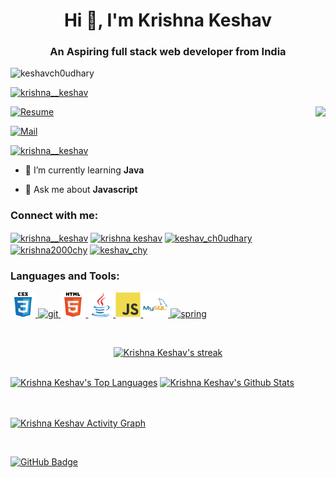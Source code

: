 <h1 align="center">Hi 👋, I'm Krishna Keshav</h1>
<h3 align="center">An Aspiring full stack web developer from India</h3>

<p align="left"> <img src="https://komarev.com/ghpvc/?username=keshavch0udhary&label=Visitors&color=0e75b6&style=flat" alt="keshavch0udhary" /> </p>


<p align="left"> <a href="https://KeshavCh0udhary.github.io" target="blank"><img src="https://img.shields.io/badge/Portfolio_-000?style=for-the-badge&logo=ko-fi&logoColor=gold" alt="krishna__keshav" /></a> </p>

<img style="height: 350px;"  align="right" src="https://sharasolutions.com/wp-content/uploads/2019/01/programming.gif"></img>

<p align="left"> <a href="https://drive.google.com/file/d/1X993G4KNPlVUhdNaDCBToXCt3_NUzH78/view?usp=sharing" target="blank"><img src="https://img.shields.io/badge/Resume_-000?style=for-the-badge&logo=files&logoColor=green" alt="Resume"/></a> </p>

<p align="left"> <a href="mailto:krishna2000chy@gmail.com" target="blank"><img src="https://img.shields.io/badge/Reach_to_me_via_Mail_-000?style=for-the-badge&logo=gmail&logoColor=pink" alt="Mail" /></a> </p>

<p align="left"> <a href="https://twitter.com/krishna__keshav" target="blank"><img src="https://img.shields.io/twitter/follow/krishna__keshav?logo=twitter&style=for-the-badge" alt="krishna__keshav" /></a> </p>


- 🌱 I’m currently learning **Java**

- 💬 Ask me about **Javascript**

<h3 align="left">Connect with me:</h3>
<p align="left">
<a href="https://twitter.com/krishna__keshav" target="blank"><img align="center" src="https://raw.githubusercontent.com/rahuldkjain/github-profile-readme-generator/master/src/images/icons/Social/twitter.svg" alt="krishna__keshav" height="30" width="40" /></a>
<a href="https://linkedin.com/in/krishna-keshav-baa164233" target="blank"><img align="center" src="https://raw.githubusercontent.com/rahuldkjain/github-profile-readme-generator/master/src/images/icons/Social/linked-in-alt.svg" alt="krishna keshav" height="30" width="40" target="blank"/></a>
<a href="https://instagram.com/keshav_ch0udhary" target="blank"><img align="center" src="https://raw.githubusercontent.com/rahuldkjain/github-profile-readme-generator/master/src/images/icons/Social/instagram.svg" alt="keshav_ch0udhary" height="30" width="40" /></a>
<a href="https://www.hackerrank.com/krishna2000chy" target="blank"><img align="center" src="https://raw.githubusercontent.com/rahuldkjain/github-profile-readme-generator/master/src/images/icons/Social/hackerrank.svg" alt="krishna2000chy" height="30" width="40" /></a>
<a href="https://www.leetcode.com/keshav_chy" target="blank"><img align="center" src="https://raw.githubusercontent.com/rahuldkjain/github-profile-readme-generator/master/src/images/icons/Social/leet-code.svg" alt="keshav_chy" height="30" width="40" /></a>
</p>

<h3 align="left">Languages and Tools:</h3>
<p align="left"> <a href="https://www.w3schools.com/css/" target="_blank" rel="noreferrer"> <img src="https://raw.githubusercontent.com/devicons/devicon/master/icons/css3/css3-original-wordmark.svg" alt="css3" width="40" height="40"/> </a> <a href="https://git-scm.com/" target="_blank" rel="noreferrer"> <img src="https://www.vectorlogo.zone/logos/git-scm/git-scm-icon.svg" alt="git" width="40" height="40"/> </a> <a href="https://www.w3.org/html/" target="_blank" rel="noreferrer"> <img src="https://raw.githubusercontent.com/devicons/devicon/master/icons/html5/html5-original-wordmark.svg" alt="html5" width="40" height="40"/> </a> <a href="https://www.java.com" target="_blank" rel="noreferrer"> <img src="https://raw.githubusercontent.com/devicons/devicon/master/icons/java/java-original.svg" alt="java" width="40" height="40"/> </a> <a href="https://developer.mozilla.org/en-US/docs/Web/JavaScript" target="_blank" rel="noreferrer"> <img src="https://raw.githubusercontent.com/devicons/devicon/master/icons/javascript/javascript-original.svg" alt="javascript" width="40" height="40"/> </a> <a href="https://www.mysql.com/" target="_blank" rel="noreferrer"> <img src="https://raw.githubusercontent.com/devicons/devicon/master/icons/mysql/mysql-original-wordmark.svg" alt="mysql" width="40" height="40"/> </a> <a href="https://spring.io/" target="_blank" rel="noreferrer"> <img src="https://www.vectorlogo.zone/logos/springio/springio-icon.svg" alt="spring" width="40" height="40"/> </a> </p>
<br>
<p align="center">
    <a href="https://github.com/KeshavCh0udhary/github-readme-streak-stats">
        <img title="🔥 Get streak stats for your profile at git.io/streak-stats" alt="Krishna Keshav's streak" src="https://github-readme-streak-stats.herokuapp.com/?user=KeshavCh0udhary&theme=black-ice&hide_border=true&stroke=0000&background=060A0CD0"/>
    </a>
</p>
<!-- style="display=flex;  max-width: 300px;" -->
 <br/> <div >
    <a  align="left" href="https://github.com/keshavch0udhary/github-readme-stats"><img alt="Krishna Keshav's Top Languages" src="https://github-readme-stats.vercel.app/api/top-langs/?username=keshavch0udhary&langs_count=8&count_private=true&layout=compact&theme=react&hide_border=true&bg_color=0D1117" /></a>
    <a align="right" href="https://github.com/keshavch0udhary/github-readme-stats"><img alt="Krishna Keshav's Github Stats" src="https://github-readme-stats.vercel.app/api?username=keshavch0udhary&show_icons=true&count_private=true&theme=react&hide_border=true&bg_color=0D1117" /></a></div>
   
 
  <br/>

<br/>

<a href="https://github.com/KeshavCh0udhary/github-readme-activity-graph"><img alt="Krishna Keshav Activity Graph" src="https://activity-graph.herokuapp.com/graph?username=KeshavCh0udhary&bg_color=0D1117&color=5BCDEC&line=5BCDEC&point=FFFFFF&hide_border=true" /></a>

<br/>

<a align="right" href="https://github.com/keshavch0udhary?tab=followers"><img src="https://img.shields.io/github/followers/Keshavch0udhary?label=Followers&style=social" alt="GitHub Badge"></a>
